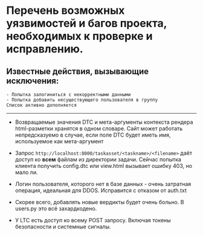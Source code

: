 # Перечень возможных уязвимостей и багов проекта, необходимых к проверке и исправлению.

## Известные действия, вызывающие исключения:
    - Попытка залогиниться с некорректными данными
    - Попытка добавить несуществующего пользователя в группу
    Список активно дополняется


***

- Возвращаемые значения DTC и мета-аргументы контекста рендера html-разметки хранятся в одном словаре. Сайт может работать непредсказуемо в случае, если поле DTC будет иметь имя, используемое как мета-аргумент

- Запрос `http://localhost:8000/taskasset/<taskname>/<filename>` даёт доступ ко __всем__ файлам из директории задачи. Сейчас попытка клиента получить config.dtc или view.html вызывает ошибку 403, но мало ли.

- Логин пользователя, которого нет в базе данных - очень затратная операция, идеальная для DDOS. Исправится с отказом от auth.txt

- Скорее всего, добавлять новые вердикты будет очень больно. В users.py это всё захардкодено.

- У LTC есть доступ ко всему POST запросу. Включая токены безопасности и системные сигналы. 

